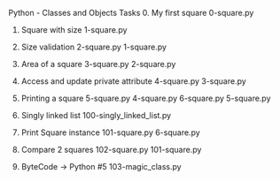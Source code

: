 Python - Classes and Objects
Tasks
0. My first square
0-square.py

1. Square with size
1-square.py

2. Size validation
2-square.py
1-square.py 

3. Area of a square
3-square.py
2-square.py 

4. Access and update private attribute
4-square.py
3-square.py 

5. Printing a square
5-square.py
4-square.py 
6-square.py
5-square.py 

7. Singly linked list
100-singly_linked_list.py

8. Print Square instance
101-square.py
 6-square.py


9. Compare 2 squares
102-square.py
101-square.py

10. ByteCode -> Python #5
103-magic_class.py

